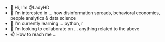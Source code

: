 - 👋 Hi, I’m @LadyHD
- 👀 I’m interested in ... how disinformation spreads, behavioral economics, people analytics & data science
- 🌱 I’m currently learning ... python, r
- 💞️ I’m looking to collaborate on ... anything related to the above
- 📫 How to reach me ... 

<!---
LadyHD/LadyHD is a ✨ special ✨ repository because its `README.md` (this file) appears on your GitHub profile.
You can click the Preview link to take a look at your changes.
--->
